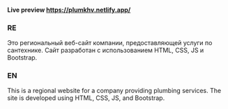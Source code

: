 #### Live preview https://plumkhv.netlify.app/

### RE

Это региональный веб-сайт компании, предоставляющей услуги по сантехнике. Сайт разработан с использованием HTML, CSS, JS и Bootstrap.

### EN

This is a regional website for a company providing plumbing services. The site is developed using HTML, CSS, JS, and Bootstrap.
